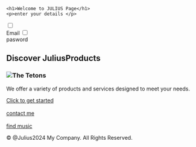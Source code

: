 <!DOCTYPE html>
<html lang="en">
<head>
  <meta charset="UTF-8">
  <meta name="viewport" content="width=device-width, initial-scale=1.0">
  <title>Simple Landing Page</title>
</head>
<body>

  
    <h1>Welcome to JULIUS Page</h1>
    <p>enter your details </p>
  
  <form>
    <input type="checkbox"id="box1">
    <label for="box1">
     <br> Email</label>
    <input type="checkbox"id="box2">
    <label for="box2"></br>
      pasword</label>
  </form>
  

  <main>
    <section>
    <!--Show the landind page details-->
      <h2>Discover <b>Julius</b>Products</h2>
      <h3><img src="https://www.wildnatureimages.com/images/640/070620-014-The-Tetons.jpg" alt="The Tetons"></h3>
      <p>We offer a variety of products and services designed to meet your needs.</p>
      <a href="https://www.wildnatureimages.com/images/640/070620-014-The-Tetons.jpg">Click to get started</a>
      <nav>
        <br>
        <a href="0740584684">contact me</a>
      </br>
      <br>  <a href="tubidy.com">find music</a>
      </br>
      </nav>
    </section>
  </main>

  <footer>
    <p>&copy; @Julius2024 My Company. All Rights Reserved.</p>
  </footer>

</body>
</html>
